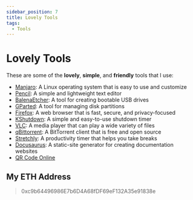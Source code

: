```yaml
---
sidebar_position: 7
title: Lovely Tools
tags:
  - Tools
---
```


# Lovely Tools

These are some of the **lovely**, **simple**, and **friendly** tools that I use:

* [Manjaro](https://manjaro.org/): A Linux operating system that is easy to use and customize
* [Pencil](https://github.com/evolus/pencil): A simple and lightweight text editor
* [BalenaEtcher](https://etcher.balena.io/): A tool for creating bootable USB drives
* [GParted](https://gparted.org/): A tool for managing disk partitions
* [Firefox](https://www.mozilla.org/en-US/firefox/): A web browser that is fast, secure, and privacy-focused
* [KShutdown](https://kshutdown.sourceforge.io/): A simple and easy-to-use shutdown timer
* [VLC](https://www.videolan.org/vlc/): A media player that can play a wide variety of files
* [qBittorrent](https://www.qbittorrent.org/): A BitTorrent client that is free and open source
* [Stretchly](https://github.com/hovancik/stretchly): A productivity timer that helps you take breaks
* [Docusaurus](https://github.com/facebook/docusaurus): A static-site generator for creating documentation websites
* [QR Code Online](https://qr.io)

## My ETH Address

> 0xc9b64496986E7b6D4A68fDF69eF132A35e91838e
